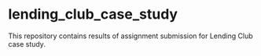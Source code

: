 # lending_club_case_study
This repository contains results of assignment submission for Lending Club case study.
